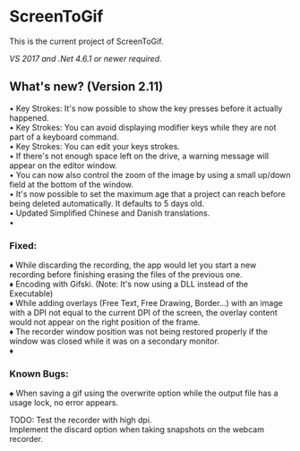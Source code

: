 ﻿# ScreenToGif  

This is the current project of ScreenToGif.  

_VS 2017 and .Net 4.6.1 or newer required._


## What's new? (Version 2.11)

• Key Strokes: It's now possible to show the key presses before it actually happened.  
• Key Strokes: You can avoid displaying modifier keys while they are not part of a keyboard command.  
• Key Strokes: You can edit your keys strokes.  
• If there's not enough space left on the drive, a warning message will appear on the editor window.  
• You can now also control the zoom of the image by using a small up/down field at the bottom of the window.  
• It's now possible to set the maximum age that a project can reach before being deleted automatically. It defaults to 5 days old.  
• Updated Simplified Chinese and Danish translations.  
•   

### Fixed:

♦ While discarding the recording, the app would let you start a new recording before finishing erasing the files of the previous one.  
♦ Encoding with Gifski. (Note: It's now using a DLL instead of the Executable)  
♦ While adding overlays (Free Text, Free Drawing, Border...) with an image with a DPI not equal to the current DPI of the screen, the overlay content would not appear on the right position of the frame.  
♦ The recorder window position was not being restored properly if the window was closed while it was on a secondary monitor.  
♦  

### Known Bugs:

♠ When saving a gif using the overwrite option while the output file has a usage lock, no error appears.  



TODO: Test the recorder with high dpi.  
Implement the discard option when taking snapshots on the webcam recorder.